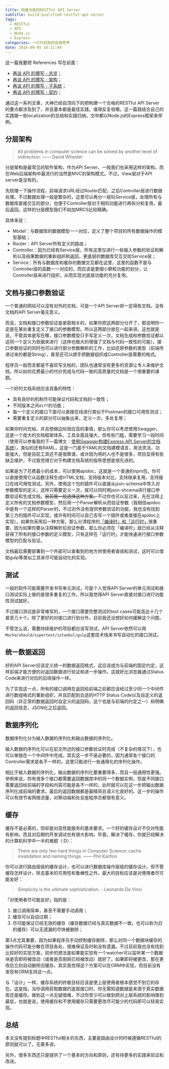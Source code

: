 ```yaml
---
title: 构建合格的RESTful API Server
subtitle: build-qualified-restful-api-server
tags:
  - RESTful
  - API
  - Node.js
  - Express
categories: 一只代码狗的自我修养
date: 2016-09-05 16:11:49
---
```

这一篇我要把 References 写在前面：
- [再谈 API 的撰写 - 总览](http://mp.weixin.qq.com/s?__biz=MzA3NDM0ODQwMw==&mid=401902529&idx=1&sn=575ae8fdf163afa30604d712a73079fd&scene=21#wechat_redirect)；
- [再谈 API 的撰写 - 架构](http://mp.weixin.qq.com/s?__biz=MzA3NDM0ODQwMw==&mid=401924543&idx=1&sn=97de2e09c9fddfd905992c19aedb6182&scene=1&srcid=0427sAmgXKhksqURPXRj2cxv#wechat_redirect)；
- [再谈 API 的撰写 - 子系统](http://mp.weixin.qq.com/s?__biz=MzA3NDM0ODQwMw==&mid=402076898&idx=1&sn=32b7591a6385ab695d5070061bf18a0a&scene=1&srcid=04276Jyhm6g4QMOyPgfm8jxj#wechat_redirect)；
- [再谈 API 的撰写 - 契约](http://mp.weixin.qq.com/s?__biz=MzA3NDM0ODQwMw==&mid=402114651&idx=1&sn=a7b891f532e29b73afd83f17ae071023&scene=1&srcid=0427CHvTKeMIQsr5uT3x9nIN#wechat_redirect)；

通过这一系列文章，大神已经自顶向下的把构建一个合格的RESTful API Server的要点都涉及到了，并且基本都是最佳实践，值得反复咀嚼。这一篇我结合自己的实践做一些localization的总结和实践归纳。文中都以Node.js的Express框架来举例。
<!-- more -->

## 分层架构

> All problems in computer science can be solved by another level of indirection.
> —— David Wheeler

分层架构是最常见的软件架构，作为API Server，一般我们也采用这样的架构，而在Web后端架构中最流行的当然是MVC的架构模式。不过，View层对于API server是没有的。

先梳理一下操作流程，前端请求URL经过Router匹配，之后Controller层进行数据处理，不过数据处理一般是繁杂的，这里可以再分一层叫Service层，处理所有与数据库直接交互的部分，也便于Controller层对于相同功能进行再拆分和复用，最后返回。这样的分层模型我们不如加MRCS比较精确。

具体来说：
- Model：与数据库的数据模型一一对应，定义了整个项目的所有数据操作的模型基础；
- Router：API Server所有定义的路由；
- Controller：因为已经有Service层，所有这里仅进行一些输入参数的验证和解析以及结果数据的重新组织和返回，更底层的数据库交互交给Service层；
- Service：所有与数据库和缓存的数据交互都在这里，这里的函数不是与Controller层的函数一一对应的，而应该是更细小颗粒功能的划分，让Controller层来进行组织，从而实现对底层功能的充分复用。

## 文档与接口参数验证

一个普通的网站可以没有对外的文档，可是一个API Server却一定得有文档，没有文档的API Server毫无意义。

而且，文档和接口参数验证是紧密相关的，如果你把这两部分分开了，那说明你一定是在某处重复定义了接口的参数模型。所以这两部分放在一起来讲。这也就是说，不管具体是写在哪，接口参数模型只手写定义一次，文档生成和参数验证都以这同一个定义为依据来进行（这样也极大的增强了文档与代码一致性的可能）。接口参数验证的同时也可以进行部分参数解析的工作，比如还原参数的类型（前端传递过来的都是String），甚至还可以顺手把数据组织成Controller层需要的格式。

程序员一般而言都是不喜欢写文档的，团队也通常没有更多的资源让专人来维护文档，所以如何花费最小的代价完成与代码一致的高质量的文档是一个很重要的课题。

一个好的文档系统应该具备的特性：
- 具有良好的机制尽可能保证代码和文档的一致性；
- 不同版本之间`diff`的功能；
- 每一个定义的接口下面可以直接在线进行类似于Postman的接口可用性测试；
- 需要重复定义的部分可以抽象出来，定义一次，多处复用；

如果你时间充裕，并且想做边际效应高的事情，那么你可以考虑使用Swagger。这是一个庞大的文档框架体系，工具全面且强大，但有些门槛，需要学习一段时间（使用可以参看我的下一篇博文：[使用Swagger构建Express API Server的文档系统](http://maples7.com/2016/09/06/%E4%BD%BF%E7%94%A8Swagger%E6%9E%84%E5%BB%BAExpress-API-Server%E7%9A%84%E6%96%87%E6%A1%A3%E7%B3%BB%E7%BB%9F/)）。类似的还有RAML，这是一门基于YAML的文档建模语言，用法灵活，功能强大，但是目前工具还不是很靠谱，或许因为用的人也不是很多，项目显得有些缺乏维护，不过我觉得它对于构建文档系统的指导思想是很先进的。

如果是为了花费最小的成本，可以使用apidoc，这就是一个普通的npm包，你可以直接使用它从函数注释生成HTML文档，支持版本对比，支持继承复用，支持接口在线可用性测试。另外，使用这个包的插件可以直接从json-schema中导入对参数模型的定义，这样只需要定义一次，就可以同时用json-shcema进行接口参数验证和生成文档。~~目前我一般选择这种方案。~~不过你也可以反过来，先在注释上定义所有的文档参数模型，然后用一个Parser解析从而验证参数（我相信apidoc中是有一个这样的Parser的，不过对外没有提供参数验证的功能，我也没有找到第三方的插件可以实现，或许有时间可以自己去写一个插件或者直接在apidoc上实现）。如果你采用后一种方案，那么分清程序的[「编译时」和「运行时」](http://mp.weixin.qq.com/s?__biz=MzA3NDM0ODQwMw==&mid=402003317&idx=1&sn=68dabd5cbf565ab3fd99f90641a01a9f&scene=21#wechat_redirect)很重要，因为如果你要从注释解析后验证参数，那么你必须在「编译时」就已经从注释获得了所有的接口参数的定义模型，只有这样在「运行时」才能快速进行接口参数模型的匹配与验证。

文档最后需要部署到一个外部可以查看到的地方供使用者查阅和测试，这时可以借助gulp等类似工具来尽可能自动化的实现。

## 测试

一般的软件可能需要开发书写单元测试，可是个人觉得API Server的单元测试和接口测试实际上做的是很多重复的工作。所以我觉得API Server直接对接口进行功能性测试就好。

不过接口测试是非常难写的，一个接口需要完整测试的test cases可能高达十几个甚至几十个。除了更好的对接口进行划分外，目前我还没想好如何缓解这个问题。

不管怎么说，需要持续维护的项目都应该写测试，API Server依然可以用`Mocha/should/supertest/istanbul/gulp`这套技术栈来书写自动化的接口测试。

## 统一数据返回

好的API Server应该定义统一的数据返回格式，这应该成为与前端的固定约定，这样前端才能方便的对返回数据进行验证和进一步操作。这就好比浏览器通过Status Code来进行对应的后续操作一样。

为了实现这一点，所有的接口调用在返回给前端之前都应该经过至少同一个中间件进行数组格式的重新组织，并且匹配到合适的HTTP Status Code以及自定义的返回码（非正常的数据返回时自定义的返回码，这个也是与前端的约定之一）和明确的返回信息，JSON化之后返回。

## 数据序列化 

数据序列化分为输入数据的序列化和输出数据的序列化。

输入数据的序列化可以在前文所述的接口参数验证时完成（不复杂的情况下），也可以单独在一个中间件中完成。其实这一步不是必要的，因为通常各个接口的Controller需求是各不一样的，这里只能进行一些通用化的序列化操作。

相比于输入数据的序列化，输出数据的序列化要重要得多，而且一般通用性更强。举例来说，你有很多个接口都需要返回数据库中的同一个数据实例，但是不同接口需要返回给前端的字段和内容可能是各不一样的，此时就可以在这一步把输出数据序列化成前端的要求。最后的返回数据都是最精简且语义化良好的。这一步的操作可以有效节省网络流量，对移动端和处女座程序员都很有意义。

## 缓存

缓存不是必需的，但却是对高性能服务的基本要求。一个好的缓存设计不仅对性能有影响，而且对后期的开发调试也有很大影响。毕竟，解决了缓存，你就已经解决的计算机科学中一半的难题（:D）：

> There are only two hard things in Computer Science: cache invalidation and naming things. 
> —— Phil Karlton

你可以进行路由层级的缓存设计，也可以进行数据库操作层级的缓存设计。但不管缓存怎样设计，除去基本的可用性和鲁棒性之外，最大的目标应该是对使用者尽可能友好：

> Simplicity is the ultimate sophistication.   - Leonardo Da Vinci

「对使用者尽可能友好」指的是：
1. 接口调用简单，甚至不需要手动调用；
2. 缓存可以自动过期；
3. 尽可能保证已经无效的缓存（缓存数据已经与真实数据不一致，也可以称为旧的缓存）可以无遗漏的尽快被删除；

第3点尤其重要，因为如果程序员手动控制缓存删除，那么对同一个数据块缓存的操作代码可能分散在项目各处，很难保证及时和没有遗漏。不过目前我也没有找到比较好的实现方案，初步的想法是如果能实现有一个watcher可以监听某一个数据块是否即将被改动（或者是否刚刚已经被改动）就好了。如果即将被更改，那在更改后立刻自动删除旧缓存。其实我觉得这个方案可以在ORM中实现，但目前没有发现有ORM支持这一点。

与「设计」一样，缓存系统的终极目标应该是使上层使用者根本感觉不到它的存在。这是指，当你调用获取数据的底层接口时，你无需知道数据是来源于真实数据库还是缓存。做到这一点无疑很难，不过你至少可以做到把对上层系统的影响降到最低，也就是说，使用缓存和不使用缓存只需要更改尽可能少的代码即可以轻易实现。

## 总结

本文没有提到标题中RESTful相关的东西，主要是路由设计的时候遵循RESTful的原则就可以了，无需多讲。

另外，很多东西还只是提供了一个基本的方向和原则，还有待更多的实践来验证和改进。

